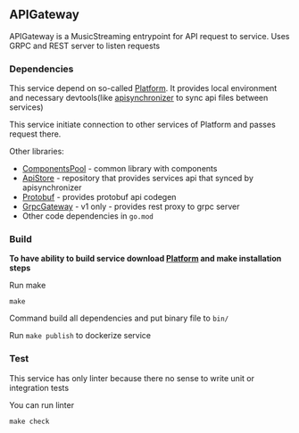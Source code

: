 ## APIGateway

APIGateway is a MusicStreaming entrypoint for API request to service.
Uses GRPC and REST server to listen requests

### Dependencies

This service depend on so-called [Platform](https://github.com/CuriosityMusicStreaming/Platform).
It provides local environment and necessary devtools(like [apisynchronizer](https://github.com/UsingCoding/ApiSynchronizer) to sync api files between services)

This service initiate connection to other services of Platform and passes request there.

Other libraries:
* [ComponentsPool](https://github.com/CuriosityMusicStreaming/ComponentsPool) - common library with components
* [ApiStore](https://github.com/CuriosityMusicStreaming/ApiStore) - repository that provides services api that synced by apisynchronizer
* [Protobuf](https://github.com/protocolbuffers/protobuf) - provides protobuf api codegen
* [GrpcGateway](https://github.com/grpc-ecosystem/grpc-gateway) - v1 only - provides rest proxy to grpc server
* Other code dependencies in `go.mod`

### Build

**To have ability to build service download [Platform](https://github.com/CuriosityMusicStreaming/Platform) and make installation steps**

Run make

```shell
make
```

Command build all dependencies and put binary file to `bin/`

Run `make publish` to dockerize service

### Test

This service has only linter because there no sense to write unit or integration tests 

You can run linter
```shell
make check
```